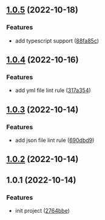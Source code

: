 ## [1.0.5](https://github.com/liuxingyu521/eslint-config/compare/v1.0.4...v1.0.5) (2022-10-18)


### Features

* add typescript support ([88fa85c](https://github.com/liuxingyu521/eslint-config/commit/88fa85ced59055fc816e3b914116b82995dd6df9))



## [1.0.4](https://github.com/liuxingyu521/eslint-config/compare/v1.0.3...v1.0.4) (2022-10-16)


### Features

* add yml file lint rule ([317a354](https://github.com/liuxingyu521/eslint-config/commit/317a3541980332f63fed16e298717b15b80fa2dc))



## [1.0.3](https://github.com/liuxingyu521/eslint-config/compare/v1.0.2...v1.0.3) (2022-10-14)


### Features

* add json file lint rule ([690dbd9](https://github.com/liuxingyu521/eslint-config/commit/690dbd9b3508ecf7e4042ae5f87bfc816fc71917))



## [1.0.2](https://github.com/liuxingyu521/esling-config/compare/v1.0.1...v1.0.2) (2022-10-14)



## 1.0.1 (2022-10-14)


### Features

* init project ([2764bbe](https://github.com/liuxingyu521/esling-config/commit/2764bbe524f3375b0ffd6a63a0ae1e208da6ae98))




